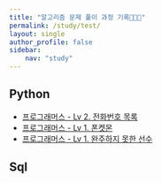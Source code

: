 ```yaml
---
title: "알고리즘 문제 풀이 과정 기록👩🏻‍💻"
permalink: /study/test/
layout: single
author_profile: false
sidebar:
    nav: "study"
---
```


## Python
- [프로그래머스 - Lv 2. 전화번호 목록](https://j-jae0.github.io/algorithm/algorithm-03/)
- [프로그래머스 - Lv 1. 폰켓몬](https://j-jae0.github.io/algorithm/algorithm-02/)
- [프로그래머스 - Lv 1. 완주하지 못한 선수](https://j-jae0.github.io/algorithm/algorithm-01/)

## Sql

